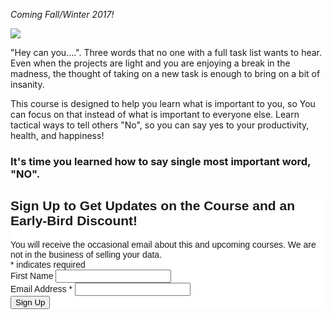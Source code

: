 <p class="center"><em>Coming Fall/Winter 2017!</em></p>
<p class="center">

<img src="http://productivityintech.com/files/images/pexels-photo-313690.jpeg">

</p>
"Hey can you....". Three words that no one with a full task list wants to hear. Even when the projects are light and you are enjoying a break in the madness, the thought of taking on a new task is enough to bring on a bit of insanity.

This course is designed to help you learn what is important to you, so You can focus on that instead of what is important to everyone else. Learn tactical ways to tell others "No", so you can say yes to your productivity, health, and happiness!

<h3>It's time you learned how to say single most important word, "NO". </h3>
</div>

<!-- Begin MailChimp Signup Form -->
<link href="//cdn-images.mailchimp.com/embedcode/classic-10_7.css" rel="stylesheet" type="text/css">
<style type="text/css">
#mc_embed_signup{background:#fff; clear:left; font:14px Helvetica,Arial,sans-serif; }
/* Add your own MailChimp form style overrides in your site stylesheet or in this style block.
   We recommend moving this block and the preceding CSS link to the HEAD of your HTML file. */
</style>
<div id="mc_embed_signup">
<form action="//productivityintech.us9.list-manage.com/subscribe/post?u=c56841830a9a99bb2846ef1f7&amp;id=10937e63eb" method="post" id="mc-embedded-subscribe-form" name="mc-embedded-subscribe-form" class="validate" target="_blank" novalidate>
  <div id="mc_embed_signup_scroll">
<h2 class="left">Sign Up to Get Updates on the Course and an Early-Bird Discount!</h2>
<span class="center">You will receive the occasional email about this and upcoming courses. We are not in the business of selling your data. </span>
<div class="indicates-required"><span class="asterisk">*</span> indicates required</div>
<div class="mc-field-group">
<label for="mce-FNAME">First Name </label>
<input type="text" value="" name="FNAME" class="" id="mce-FNAME">
</div>
<div class="mc-field-group">
<label for="mce-EMAIL">Email Address  <span class="asterisk">*</span>
</label>
<input type="email" value="" name="EMAIL" class="required email" id="mce-EMAIL">
</div>
<div id="mce-responses" class="clear">
	<div class="response" id="mce-error-response" style="display:none"></div>
	<div class="response" id="mce-success-response" style="display:none"></div>
</div>    <!-- real people should not fill this in and expect good things - do not remove this or risk form bot signups-->
  <div style="position: absolute; left: -5000px;" aria-hidden="true"><input type="text" name="b_c56841830a9a99bb2846ef1f7_10937e63eb" tabindex="-1" value=""></div>
  <div class="clear"><input type="submit" value="Sign Up" name="subscribe" id="mc-embedded-subscribe" class="button"></div>
  </div>
</form>
</div>
<script type='text/javascript' src='//s3.amazonaws.com/downloads.mailchimp.com/js/mc-validate.js'></script><script type='text/javascript'>(function($) {window.fnames = new Array(); window.ftypes = new Array();fnames[1]='FNAME';ftypes[1]='text';fnames[0]='EMAIL';ftypes[0]='email';}(jQuery));var $mcj = jQuery.noConflict(true);</script>
<!--End mc_embed_signup-->
